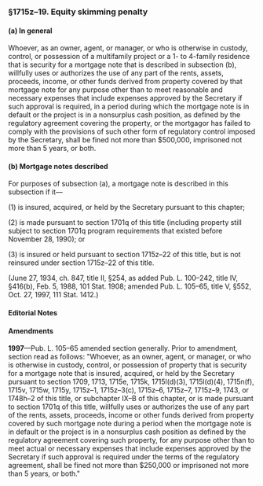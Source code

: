 ### §1715z–19. Equity skimming penalty ###

#### (a) In general ####

Whoever, as an owner, agent, or manager, or who is otherwise in custody, control, or possession of a multifamily project or a 1- to 4-family residence that is security for a mortgage note that is described in subsection (b), willfully uses or authorizes the use of any part of the rents, assets, proceeds, income, or other funds derived from property covered by that mortgage note for any purpose other than to meet reasonable and necessary expenses that include expenses approved by the Secretary if such approval is required, in a period during which the mortgage note is in default or the project is in a nonsurplus cash position, as defined by the regulatory agreement covering the property, or the mortgagor has failed to comply with the provisions of such other form of regulatory control imposed by the Secretary, shall be fined not more than $500,000, imprisoned not more than 5 years, or both.

#### (b) Mortgage notes described ####

For purposes of subsection (a), a mortgage note is described in this subsection if it—

(1) is insured, acquired, or held by the Secretary pursuant to this chapter;

(2) is made pursuant to section 1701q of this title (including property still subject to section 1701q program requirements that existed before November 28, 1990); or

(3) is insured or held pursuant to section 1715z–22 of this title, but is not reinsured under section 1715z–22 of this title.

(June 27, 1934, ch. 847, title II, §254, as added Pub. L. 100–242, title IV, §416(b), Feb. 5, 1988, 101 Stat. 1908; amended Pub. L. 105–65, title V, §552, Oct. 27, 1997, 111 Stat. 1412.)

#### **Editorial Notes** ####

#### Amendments ####

**1997**—Pub. L. 105–65 amended section generally. Prior to amendment, section read as follows: "Whoever, as an owner, agent, or manager, or who is otherwise in custody, control, or possession of property that is security for a mortgage note that is insured, acquired, or held by the Secretary pursuant to section 1709, 1713, 1715e, 1715k, 1715l(d)(3), 1715l(d)(4), 1715n(f), 1715v, 1715w, 1715y, 1715z–1, 1715z–3(c), 1715z–6, 1715z–7, 1715z–9, 1743, or 1748h–2 of this title, or subchapter IX–B of this chapter, or is made pursuant to section 1701q of this title, willfully uses or authorizes the use of any part of the rents, assets, proceeds, income or other funds derived from property covered by such mortgage note during a period when the mortgage note is in default or the project is in a nonsurplus cash position as defined by the regulatory agreement covering such property, for any purpose other than to meet actual or necessary expenses that include expenses approved by the Secretary if such approval is required under the terms of the regulatory agreement, shall be fined not more than $250,000 or imprisoned not more than 5 years, or both."
